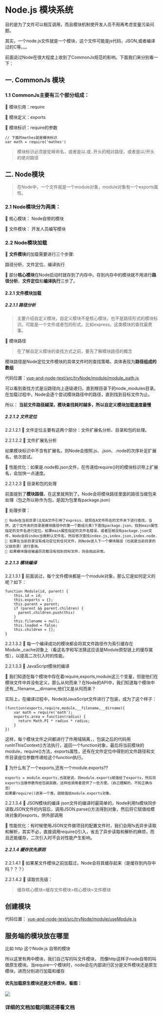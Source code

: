 # Node.js 模块系统
目的是为了文件可以相互调用，而且模块机制使开发人员不用再考虑变量污染问题。

其实，一个node.js文件就是一个模块，这个文件可能是js代码，JSON,或者编译过的C等。。。

前面说过Node在很大程度上收到了CommonJs规范的影响。下面我们来分别看一下：

## 一. CommonJs 模块
### 1.1 CommonJs主要有三个部分组成：
  🍋 模块引用：require
  
  🍋 模块定义：exports
  
  🍋 模块标识：require的参数
```apple js
// 下面的methes就是模块标识
var math = require('mathes')
```
> 模块标识必须是驼峰命名，或者是以.或..开头的相对路径，或者是以/开头的绝对路径

## 二. Node模块
> 在Node中，一个文件就是一个module对象，module对象有一个exports属性。

### 2.1 Node模块分为两类：
  🍋 核心模块： Node自带的模块
  
  🍋 文件模块： 开发人员编写模块
  
### 2.2 Node模块加载
  
  🍋 **文件模块**的加载需要进行三个步骤:
  
   路径分析、文件定位、编译执行
  
  🍋 部分**核心模块**在Node启动时就存到了内存中。存到内存中的模块就不用进行**路径分析**、**文件定位**和**编译执行**三步了。
#### 2.2.1 文件模块加载
##### 2.2.1.1 路径分析
  > 主要介绍自定义模块，自定义模块不是核心模块，也不是路径形式的模块标识。可能是一个文件或者包的形式。比如express。这类模块的查找最费事。
  
  🍋 模块路径
  > 在了解自定义模块的查找方式之前，要先了解模块路径的概念
  
  模块路径是Node定位文件模块的具体文件时的查找策略，具体表现为**路径组成的数组**
  
  代码位置：[vue-and-node-test/src/tryNode/module/module_path.js](../tryNode/module/module_path.js)
  
  可以看到查找方式是沿路径向上逐级递归，直到根目录下的node_modules目录。在加载过程中，Node会逐个尝试模块路径中的路径，直到找到目标文件为止。
  
  所以：
  **当前文件路径越深，模块查找耗时越多，所以自定义模块加载速度最慢**
  
##### 2.2.1.2 文件定位
  2.2.1.2.1 🍋 文件定位主要有这两个部分：文件扩展名分析、目录和包的处理。
  
  2.2.1.2.2 🍋 文件扩展名分析
  
  如果模块标识中不含有扩展名，则Node会按照.js、.json、.node的次序补足扩展名，依次尝试。
  
  🌲 性能优化：如果是.node和.json文件，在传递给require()时的模块标识带上扩展名，会加快一点速度。
  
  2.2.1.2.3 🍋 目录和包的处理
  
  前面提到了**模块路径**，在这里就用到了。Node会将模块路径里面的路径当做包来处理（包之所以称作为包，是因为包里有package.json）
  
  🌲 处理步骤：
  
    🦋 Node在当前目录(比如A文件引用了express，就现在A文件所在的文件夹下进行查找，当然，这个文件夹的目录是模块路径中的第一个数组元素)下查找package.json，找到main属性指定的文件名进行定位。如果main属性指定的文件名错误，或者压根没有package.json文件，Node会将index当做默认文件名，然后依次查找index.js,index.json,index.node.
    🦋 如果在当前目录没有成功定位到任何文件，则Node进入下一个模块路径（也就是当前目录的父级目录）进行查询。
    🦋 如果模块路径被遍历完都没有找到目标文件，则会抛出异常。
  
##### 2.2.1.3 模块编译
   2.2.1.3.1 🍋 前面说过，每个文件模块都是一个module对象，那么它是如何定义的呢？如下：
```apple js
function Module(id, parent) {
    this.id = id;
    this.exports = {};
    this.parent = parent;
    if (parent && parent.children) {
      parent.children.push(this)
    }
    this.filename = null;
    this.loaded = false;
    this.children = [];
}
```
 2.2.1.3.2 🍋 每一个编译成功的模块都会将其文件路径作为索引缓存在Module._cache对象上（看这名字和写法猜这应该是Module原型链上的缓存属性），以提高二次引入时的性能。
 
 2.2.1.3.3 🍋 JavaScript模块的编译
 
 🌲 我们知道在每个模块中存在着require,exports,module这三个变量，但是他们在模块文件中并没有定义，那么从何而来？在Node的API中，我们知道每个模块中还有__filename,__dirname,他们又是从何而来？
       
 实际上，在编译过程中，Node对JavaScript文件进行了包装，成为了这个样子：
```apple js
(function(exports,require,module,__filename,__dirname){
    var math = require('math');
    exports.area = function(radius) {
      return Math.PI * radius * radius;
    }
})
```
这样，每个模块文件之间都进行了作用域隔离，，包装之后的代码用runInThisContext()方法执行，返回一个function对象，最后将当前模块的module，require()方法，exports属性，还有在文件定位中得到的文件路径和文件目录座位参数传递给这个function执行。
    
  🦋 为什么有了一个exports,还有一个module.exports??
    
    exports = module.exports,也就是说，将module.exports赋值给了exports，然后将exports当做参数传给包装函数，这样给调用者提供了一些方便。（自己理解的，不知正确与否）
    如果要require()进来一个类，就赋值给module.exports对象。
    
   2.2.1.3.4 🍋 JSON模块的编译
  json文件的编译时最简单的，Node利用fs模块同步读取JSON文件的内容后，调用JSON.parse()方法得到对象，然后将它赋值给模块对象的exports，供外部调用
    
   🌲 性能优化：有时候使用JSON文件做项目的配置文件时，我们会用fs去异步读取和解析，其实不必，直接调用require()引入，省去了异步读取和解析的麻烦，而且还能缓存，二次引入时不会对性能产生影响。
  
      
      
##### 2.2.1.4  缓存优先原则
  2.2.1.4.1 🍋 如果某文件模块之前加载过，Node会将其缓存起来（是缓存到内存中吗？？？）
  
  2.2.1.4.2 🍋 读取优先级：
  > 缓存核心模块>缓存文件模块>核心模块>文件模块
  
  
  
  
  
  
  
  
  

## 创建模块
代码位置： [vue-and-node-test/src/tryNode/module/useModule.js](../tryNode/module/useModule.js)

## 服务端的模块放在哪里
比如 http 这个Node.js 自带的模块

所以这里有两中模块，我们自己写的叫文件模块， 而像http这样子node自带的叫做原生模块。当require一个模块时，node会在内部进行区分是文件模块还是原生模块，进而分别进行加载和缓存

#### 优先加载原生模块还是文件模块，看图：
<img src="../tryNode/module/nodejs-require.jpg"/> 

### 详细的文档加载问题还得看文档

